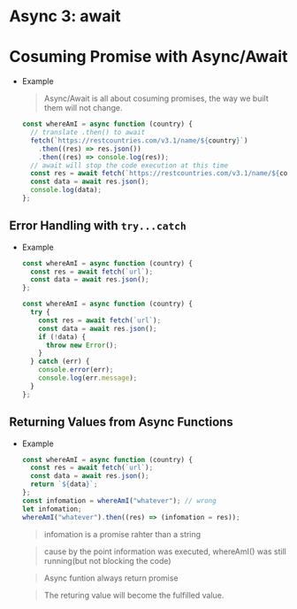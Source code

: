 # Async 3: await

# Cosuming Promise with Async/Await

- Example

  > Async/Await is all about cosuming promises, the way we built them will not change.

  ```javascript
  const whereAmI = async function (country) {
    // translate .then() to await
    fetch(`https://restcountries.com/v3.1/name/${country}`)
      .then((res) => res.json())
      .then((res) => console.log(res));
    // await will stop the code execution at this time
    const res = await fetch(`https://restcountries.com/v3.1/name/${country}`);
    const data = await res.json();
    console.log(data);
  };
  ```

## Error Handling with `try...catch`

- Example

  ```javascript
  const whereAmI = async function (country) {
    const res = await fetch(`url`);
    const data = await res.json();
  };
  ```

  ```javascript
  const whereAmI = async function (country) {
    try {
      const res = await fetch(`url`);
      const data = await res.json();
      if (!data) {
        throw new Error();
      }
    } catch (err) {
      console.error(err);
      console.log(err.message);
    }
  };
  ```

## Returning Values from Async Functions

- Example

  ```javascript
  const whereAmI = async function (country) {
    const res = await fetch(`url`);
    const data = await res.json();
    return `${data}`;
  };
  const infomation = whereAmI("whatever"); // wrong
  let infomation;
  whereAmI("whatever").then((res) => (infomation = res));
  ```

  > infomation is a promise rahter than a string

  > cause by the point information was executed, whereAmI() was still running(but not blocking the code)

  > Async funtion always return promise

  > The returing value will become the fulfilled value.
